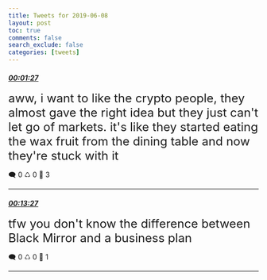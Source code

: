 ```yaml
---
title: Tweets for 2019-06-08
layout: post
toc: true
comments: false
search_exclude: false
categories: [tweets]
---
```



#### <a href = "https://twitter.com/deepfates/status/1137238188567621632">*00:01:27*</a>

<font size="5">aww, i want to like the crypto people, they almost gave the right idea but they just can't let go of markets. it's like they started eating the wax fruit from the dining table and now they're stuck with it</font>



🗨️ 0 ♺ 0 🤍  3   

---
    
#### <a href = "https://twitter.com/deepfates/status/1137241206189043712">*00:13:27*</a>

<font size="5">tfw you don't know the difference between Black Mirror and a business plan</font>



🗨️ 0 ♺ 0 🤍  1   

---
    
            
